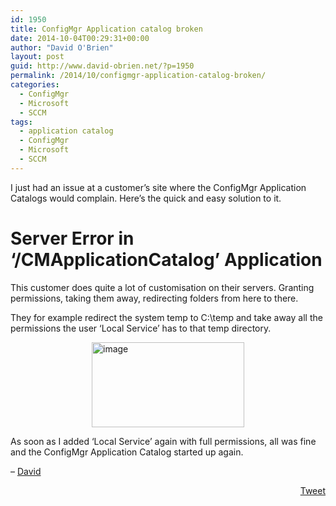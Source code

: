 ```yaml
---
id: 1950
title: ConfigMgr Application catalog broken
date: 2014-10-04T00:29:31+00:00
author: "David O'Brien"
layout: post
guid: http://www.david-obrien.net/?p=1950
permalink: /2014/10/configmgr-application-catalog-broken/
categories:
  - ConfigMgr
  - Microsoft
  - SCCM
tags:
  - application catalog
  - ConfigMgr
  - Microsoft
  - SCCM
---
```

I just had an issue at a customer&#8217;s site where the ConfigMgr Application Catalogs would complain. Here&#8217;s the quick and easy solution to it.

# Server Error in &#8216;/CMApplicationCatalog&#8217; Application

This customer does quite a lot of customisation on their servers. Granting permissions, taking them away, redirecting folders from here to there.

They for example redirect the system temp to C:\temp and take away all the permissions the user &#8216;Local Service&#8217; has to that temp directory.

<a href="http://www.david-obrien.net/wp-content/uploads/2014/10/image2.png" onclick="_gaq.push(['_trackEvent', 'outbound-article', 'http://www.david-obrien.net/wp-content/uploads/2014/10/image2.png', '']);" class="broken_link"><img style="background-image: none; float: none; padding-top: 0px; padding-left: 0px; margin-left: auto; display: block; padding-right: 0px; margin-right: auto; border: 0px;" title="image" src="http://www.david-obrien.net/wp-content/uploads/2014/10/image_thumb2.png" alt="image" width="244" height="136" border="0" /></a>

As soon as I added &#8216;Local Service&#8217; again with full permissions, all was fine and the ConfigMgr Application Catalog started up again.

&#8211; <a href="www.twitter.com/david_obrien" target="_blank" class="broken_link">David</a> 

<div style="float: right; margin-left: 10px;">
  <a href="https://twitter.com/share" onclick="_gaq.push(['_trackEvent', 'outbound-article', 'https://twitter.com/share', 'Tweet']);" class="twitter-share-button" data-hashtags="application+catalog,ConfigMgr,Microsoft,SCCM" data-count="vertical" data-url="http://www.david-obrien.net/2014/10/configmgr-application-catalog-broken/">Tweet</a>
</div>
